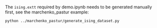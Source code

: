 The `ising.extt` required by demo.ipynb needs to be generated manually first, 
see the marchenko_pastur example:

```bash
python ../marchenko_pastur/generate_ising_dataset.py
```
